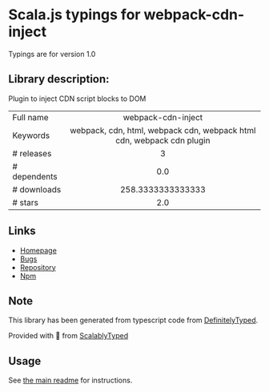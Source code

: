 
# Scala.js typings for webpack-cdn-inject

Typings are for version 1.0

## Library description:
Plugin to inject CDN script blocks to DOM

|                    |                 |
| ------------------ | :-------------: |
| Full name          | webpack-cdn-inject |
| Keywords           | webpack, cdn, html, webpack cdn, webpack html cdn, webpack cdn plugin |
| # releases         | 3 |
| # dependents       | 0.0 |
| # downloads        | 258.3333333333333 |
| # stars            | 2.0 |

## Links
- [Homepage](https://github.com/drolsen/webpack-cdn-inject#readme)
- [Bugs](https://github.com/drolsen/webpack-cdn-inject/issues)
- [Repository](https://github.com/drolsen/webpack-cdn-inject)
- [Npm](https://www.npmjs.com/package/webpack-cdn-inject)
    


## Note
This library has been generated from typescript code from [DefinitelyTyped](https://definitelytyped.org).

Provided with :purple_heart: from [ScalablyTyped](https://github.com/oyvindberg/ScalablyTyped)

## Usage
See [the main readme](../../readme.md) for instructions.


